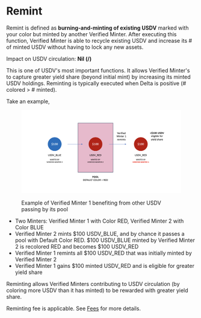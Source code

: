 # Remint

Remint is defined as **burning-and-minting of existing USDV** marked with your color but minted by another Verified Minter. After executing this function, Verified Minter is able to recycle existing USDV and increase its # of minted USDV without having to lock any new assets.

Impact on USDV circulation: **Nil (/)**

This is one of USDV's most important functions. It allows Verified Minter's to capture greater yield share (beyond initial mint) by increasing its minted USDV holdings. Reminting is typically executed when Delta is positive (# colored > # minted).

Take an example,

<figure><img src="../.gitbook/assets/image (8).png" alt=""><figcaption><p>Example of Verified Minter 1 benefiting from other USDV passing by its pool</p></figcaption></figure>

* Two Minters: Verified Minter 1 with Color RED, Verified Minter 2 with Color BLUE
* Verified Minter 2 mints $100 USDV\_BLUE, and by chance it passes a pool with Default Color RED. $100 USDV\_BLUE minted by Verified Minter 2 is recolored RED and becomes $100 USDV\_RED
* Verified Minter 1 remints all $100 USDV\_RED that was initially minted by Verified Minter 2
* Verified Minter 1 gains $100 minted USDV\_RED and is eligible for greater yield share

Reminting allows Verified Minters contributing to USDV circulation (by coloring more USDV than it has minted) to be rewarded with greater yield share.

Reminting fee is applicable. See [Fees](parameters.md) for more details.
